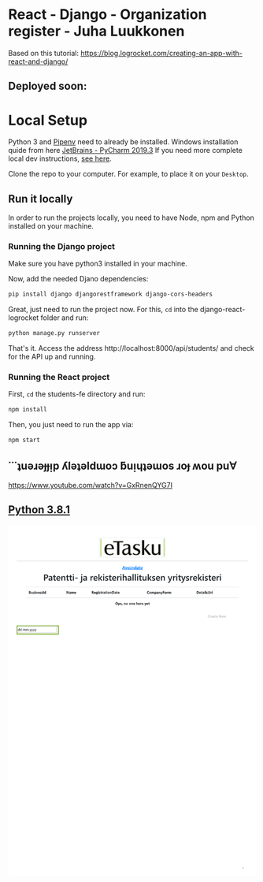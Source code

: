 # React - Django - Organization register - Juha Luukkonen

Based on this tutorial: https://blog.logrocket.com/creating-an-app-with-react-and-django/

## Deployed soon:

# Local Setup

Python 3 and [Pipenv](https://github.com/pypa/pipenv) need to already be installed. Windows installation quide from here [JetBrains - PyCharm 2019.3](https://www.jetbrains.com/help/pycharm/pipenv.html#) If you need more complete local dev instructions, [see here](https://djangoforbeginners.com/initial-setup/).

Clone the repo to your computer. For example, to place it on your `Desktop`.

## Run it locally

In order to run the projects locally, you need to have Node, npm and Python installed on your machine.

### Running the Django project

Make sure you have python3 installed in your machine.

Now, add the needed Djano dependencies:

```bash
pip install django djangorestframework django-cors-headers
```

Great, just need to run the project now. For this, `cd` into the django-react-logrocket folder and run:

```bash
python manage.py runserver
```

That's it. Access the address http://localhost:8000/api/students/ and check for the API up and running.

### Running the React project

First, `cd` the students-fe directory and run:

```bash
npm install
```

Then, you just need to run the app via:

```bash
npm start
```

##  &#729;&#729;&#729;&#647;u&#477;&#633;&#477;&#607;&#607;&#7433;p &#654;l&#477;&#647;&#477;ld&#623;o&#596; &#387;u&#7433;&#613;&#647;&#477;&#623;os &#633;o&#607; &#653;ou pu&#8704;

https://www.youtube.com/watch?v=GxRnenQYG7I

## [Python 3.8.1 ](https://www.python.org/downloads/release/python-381/)

<img alt="Avoin data" src="https://github.com/JuhaLuukkonen/yritys/blob/master/avoindataUI.pdf" />
